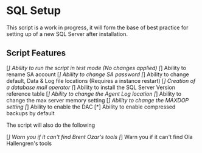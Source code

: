 # SQL Setup

This script is a work in progress, it will form the base of best practice for setting up of a new SQL Server after installation. 

## Script Features 

[*] Ability to run the script in test mode (No changes applied)
[*] Ability to rename SA account
[*] Ability to change SA password 
[*] Ability to change default, Data & Log file locations (Requires a instance restart)
[*] Creation of a database mail operator 
[*] Ability to install the SQL Server Version reference table
[*] Ability to change the Agent Log location
[*] Ability to change the max server memory setting
[*] Ability to change the MAXDOP setting
[*] Ability to enable the DAC
[*] Ability to enable compressed backups by default

The script will also do the following 

[*] Warn you if it can't find Brent Ozar's tools 
[*] Warn you if it can't find Ola Hallengren's tools 
